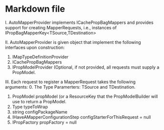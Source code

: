 ﻿# Markdown file

I. AutoMapperProvider implements ICachePropBagMappers and provides support for creating MapperRequests, i.e., instances of IPropBagMapperKey<TSource,TDestination>

II. AutoMapperProvider is given object that implement the following interfaces upon construction:
1. 	IMapTypeDefinitionProvider 
2. 	ICachePropBagMappers
3. 	IPropModelProvider (Optional, if not provided, all requests must supply a PropModel.

III. Each request to register a MapperRequest takes the following arguments:
0. The Type Paramerters: TSource and TDestination.
1. PropModel propModel (or a ResourceKey that the PropModelBuilder will use to return a PropModel.
2. Type typeToWrap
3. string configPackageName
4. IHaveAMapperConfigurationStep configStarterForThisRequest = null
5. IPropFactory propFactory = null







